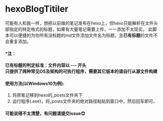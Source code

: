 # hexoBlogTitiler
可能有人和我一样，想把以前做的笔记发布在hexo上，但hexo只能解析在文件头部指定的特定格式的标题，如果有大量笔记需要上传，一一添加不太现实。
此脚本可以便捷的为你所有没标题的md文件添加文件名为标题，且**已有标题**的文件不会重复添加。
#### *注：
**已有标题的判定标准：文件内容以 --- 开头**   
**只提供了两种常见OS及架构的可执行程序，需要其它版本的请自行从源文件构建**

#### 使用方法(以Windows10为例): 
1. 将原笔记移到hexo的_posts文件夹下
2. 运行程序(.exe)，将_posts文件夹的绝对路径粘贴到窗口中，然后回车即可。
#### 可能说得不太清楚，有问题请提交issue😊
